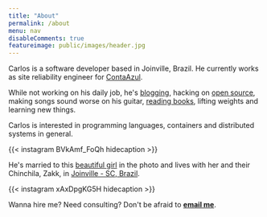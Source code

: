 ```yaml
---
title: "About"
permalink: /about
menu: nav
disableComments: true
featureimage: public/images/header.jpg
---
```


Carlos is a software developer based in Joinville, Brazil. He currently works
as site reliability engineer for [ContaAzul](http://contaazul.com).

While not working on his daily job, he's [blogging](https://carlosbecker.com),
hacking on [open source](https://github.com/caarlos0),
making songs sound worse on his guitar,
[reading books](https://goodreads.com/caarlos0),
lifting weights and learning new things.

Carlos is interested in programming languages, containers and distributed
systems in general.

{{< instagram BVkAmf_FoQh hidecaption >}}

He's married to this [beautiful girl](http://twitter.com/carinemeyer) in the
photo and lives with her and their Chinchila, Zakk,
in [Joinville - SC, Brazil](http://goo.gl/maps/9tvI4).

{{< instagram xAxDpgKG5H hidecaption >}}

Wanna hire me? Need consulting? Don't be afraid to
[**email me**](mailto:contact@carlosbecker.com).
